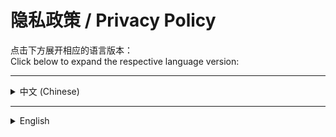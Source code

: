 # 隐私政策 / Privacy Policy

点击下方展开相应的语言版本：  
Click below to expand the respective language version:  

---

<details>
<summary>中文 (Chinese)</summary>

## 隐私政策

**生效日期：2025年01月01日**

### 概述
感谢您使用 ScaleX（以下简称“本应用”）。我们高度重视您的隐私和数据安全。本隐私政策旨在帮助您了解我们如何处理您的数据。

### 我们收集的信息
本应用 **不会** 收集、存储或传输任何用户数据。所有功能均在您的设备本地运行。

我们不会收集以下内容：
- **个人身份信息（PII）：** 如姓名、地址、电子邮件或电话号码。
- **设备数据：** 如操作系统版本、设备型号或唯一设备标识符（UUID）。
- **使用数据：** 如点击行为、使用时长或其他分析信息。

### 数据的存储与处理
所有数据均在本地设备上处理：
- **用户设置：** 用户偏好设置（例如刻度尺位置、颜色等）会存储在您的设备上，仅供本应用使用。
- **不涉及网络通信：** 本应用不会连接到任何服务器或云服务。

### 第三方服务
本应用未集成任何第三方服务，因此不会与第三方共享您的数据。

### 数据安全
由于本应用不收集或传输数据，因此不存在数据泄露或未经授权访问的风险。

### 用户权利
您对使用本应用中的数据享有以下权利：
- **完全控制：** 您可以随时删除本应用或重置其设置，所有存储的数据将被移除。
- **数据透明：** 我们不会收集您的任何数据，因此不存在隐私风险。

### 隐私政策的更新
我们可能会根据功能或法律要求更新隐私政策。如果隐私政策发生变更，我们会通过更新本页面的方式告知用户。

### 联系我们
如果您对本隐私政策有任何疑问，请通过以下方式与我们联系：  

开发者邮箱：**dev@crosszan.com**

</details>

---

<details>
<summary>English</summary>

## Privacy Policy

**Effective Date:** January 1, 2025

### Overview
Thank you for using ScaleX (hereinafter referred to as "the App"). We place a high priority on your privacy and data security. This Privacy Policy is designed to help you understand how we handle your data.

### Information We Collect
The App **does not** collect, store, or transmit any user data. All functionalities operate locally on your device.

We do not collect the following information:
- **Personal Identifiable Information (PII):** such as your name, address, email address, or phone number.
- **Device Data:** such as operating system version, device model, or unique device identifiers (UUID).
- **Usage Data:** such as click behavior, usage duration, or other analytics information.

### Data Storage and Processing
All data in the App is processed locally on your device:
- **User Settings:** Preferences (e.g., ruler position, color, etc.) are stored on your device and used exclusively by the App.
- **No Network Communication:** The App does not connect to any servers or cloud services.

### Third-Party Services
The App does not integrate any third-party services, and no data is shared with third parties.

### Data Security
Since the App does not collect or transmit data, there is no risk of data breaches or unauthorized access.

### User Rights
You have the following rights regarding data usage within the App:
- **Full Control:** You can delete the App or reset its settings at any time, and all stored data will be removed.
- **Data Transparency:** We do not collect any data, ensuring no privacy risks.

### Privacy Policy Updates
We may update this Privacy Policy due to feature changes or legal requirements. If any changes occur, we will inform users by updating this page.

### Contact Us
If you have any questions about this Privacy Policy, please contact us at:  

Developer Email: **dev@crosszan.com**

</details>
